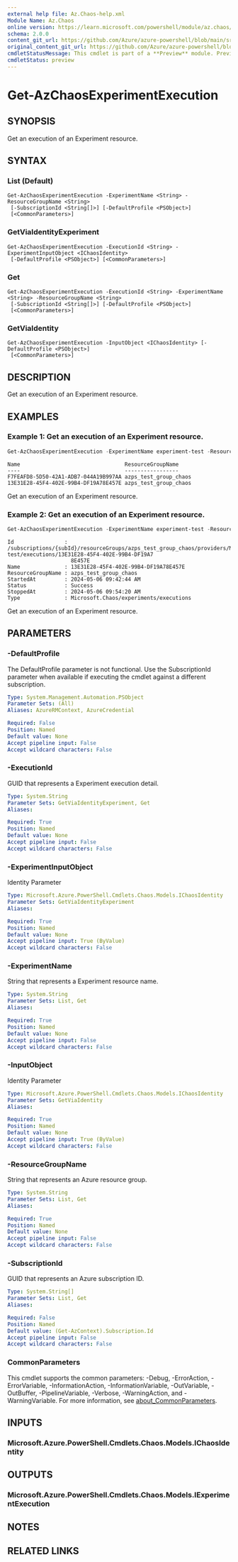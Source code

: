 ```yaml
---
external help file: Az.Chaos-help.xml
Module Name: Az.Chaos
online version: https://learn.microsoft.com/powershell/module/az.chaos/get-azchaosexperimentexecution
schema: 2.0.0
content_git_url: https://github.com/Azure/azure-powershell/blob/main/src/Chaos/Chaos/help/Get-AzChaosExperimentExecution.md
original_content_git_url: https://github.com/Azure/azure-powershell/blob/main/src/Chaos/Chaos/help/Get-AzChaosExperimentExecution.md
cmdletStatusMessage: This cmdlet is part of a **Preview** module. Preview versions aren't recommended for use in production environments. For more information, see https://aka.ms/azps-refstatus.
cmdletStatus: preview
---
```

# Get-AzChaosExperimentExecution

## SYNOPSIS
Get an execution of an Experiment resource.

## SYNTAX

### List (Default)
```
Get-AzChaosExperimentExecution -ExperimentName <String> -ResourceGroupName <String>
 [-SubscriptionId <String[]>] [-DefaultProfile <PSObject>]
 [<CommonParameters>]
```

### GetViaIdentityExperiment
```
Get-AzChaosExperimentExecution -ExecutionId <String> -ExperimentInputObject <IChaosIdentity>
 [-DefaultProfile <PSObject>] [<CommonParameters>]
```

### Get
```
Get-AzChaosExperimentExecution -ExecutionId <String> -ExperimentName <String> -ResourceGroupName <String>
 [-SubscriptionId <String[]>] [-DefaultProfile <PSObject>]
 [<CommonParameters>]
```

### GetViaIdentity
```
Get-AzChaosExperimentExecution -InputObject <IChaosIdentity> [-DefaultProfile <PSObject>]
 [<CommonParameters>]
```

## DESCRIPTION
Get an execution of an Experiment resource.

## EXAMPLES

### Example 1: Get an execution of an Experiment resource.
```powershell
Get-AzChaosExperimentExecution -ExperimentName experiment-test -ResourceGroupName azps_test_group_chaos
```

```output
Name                                 ResourceGroupName
----                                 -----------------
F7FEAFD8-5D50-42A1-ADB7-044A19B997AA azps_test_group_chaos
13E31E28-45F4-402E-99B4-DF19A78E457E azps_test_group_chaos
```

Get an execution of an Experiment resource.

### Example 2: Get an execution of an Experiment resource.
```powershell
Get-AzChaosExperimentExecution -ExperimentName experiment-test -ResourceGroupName azps_test_group_chaos -ExecutionId 13E31E28-45F4-402E-99B4-DF19A78E457E
```

```output
Id                : /subscriptions/{subId}/resourceGroups/azps_test_group_chaos/providers/Microsoft.Chaos/experiments/experiment-test/executions/13E31E28-45F4-402E-99B4-DF19A7
                    8E457E
Name              : 13E31E28-45F4-402E-99B4-DF19A78E457E
ResourceGroupName : azps_test_group_chaos
StartedAt         : 2024-05-06 09:42:44 AM
Status            : Success
StoppedAt         : 2024-05-06 09:54:20 AM
Type              : Microsoft.Chaos/experiments/executions
```

Get an execution of an Experiment resource.

## PARAMETERS

### -DefaultProfile
The DefaultProfile parameter is not functional.
Use the SubscriptionId parameter when available if executing the cmdlet against a different subscription.

```yaml
Type: System.Management.Automation.PSObject
Parameter Sets: (All)
Aliases: AzureRMContext, AzureCredential

Required: False
Position: Named
Default value: None
Accept pipeline input: False
Accept wildcard characters: False
```

### -ExecutionId
GUID that represents a Experiment execution detail.

```yaml
Type: System.String
Parameter Sets: GetViaIdentityExperiment, Get
Aliases:

Required: True
Position: Named
Default value: None
Accept pipeline input: False
Accept wildcard characters: False
```

### -ExperimentInputObject
Identity Parameter

```yaml
Type: Microsoft.Azure.PowerShell.Cmdlets.Chaos.Models.IChaosIdentity
Parameter Sets: GetViaIdentityExperiment
Aliases:

Required: True
Position: Named
Default value: None
Accept pipeline input: True (ByValue)
Accept wildcard characters: False
```

### -ExperimentName
String that represents a Experiment resource name.

```yaml
Type: System.String
Parameter Sets: List, Get
Aliases:

Required: True
Position: Named
Default value: None
Accept pipeline input: False
Accept wildcard characters: False
```

### -InputObject
Identity Parameter

```yaml
Type: Microsoft.Azure.PowerShell.Cmdlets.Chaos.Models.IChaosIdentity
Parameter Sets: GetViaIdentity
Aliases:

Required: True
Position: Named
Default value: None
Accept pipeline input: True (ByValue)
Accept wildcard characters: False
```

### -ResourceGroupName
String that represents an Azure resource group.

```yaml
Type: System.String
Parameter Sets: List, Get
Aliases:

Required: True
Position: Named
Default value: None
Accept pipeline input: False
Accept wildcard characters: False
```

### -SubscriptionId
GUID that represents an Azure subscription ID.

```yaml
Type: System.String[]
Parameter Sets: List, Get
Aliases:

Required: False
Position: Named
Default value: (Get-AzContext).Subscription.Id
Accept pipeline input: False
Accept wildcard characters: False
```

### CommonParameters
This cmdlet supports the common parameters: -Debug, -ErrorAction, -ErrorVariable, -InformationAction, -InformationVariable, -OutVariable, -OutBuffer, -PipelineVariable, -Verbose, -WarningAction, and -WarningVariable. For more information, see [about_CommonParameters](http://go.microsoft.com/fwlink/?LinkID=113216).

## INPUTS

### Microsoft.Azure.PowerShell.Cmdlets.Chaos.Models.IChaosIdentity

## OUTPUTS

### Microsoft.Azure.PowerShell.Cmdlets.Chaos.Models.IExperimentExecution

## NOTES

## RELATED LINKS

